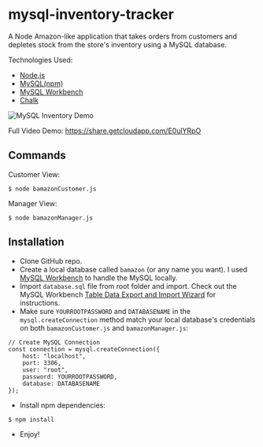 # mysql-inventory-tracker
A Node Amazon-like application that takes orders from customers and depletes stock from the store's inventory using a MySQL database. 

Technologies Used:
- [Node.js](https://nodejs.org/en/)
- [MySQL(npm)](https://www.npmjs.com/package/mysql)
- [MySQL Workbench](https://www.mysql.com/products/workbench/)
- [Chalk](https://www.npmjs.com/package/chalk)

![MySQL Inventory Demo](https://santiagoenciso.com/img/MySQLDemo.gif "MySQL Inventory Demo")

Full Video Demo: https://share.getcloudapp.com/E0ulYRpO

## Commands

Customer View:
```
$ node bamazonCustomer.js
```

Manager View:

```
$ node bamazonManager.js
```


## Installation

- Clone GitHub repo.
- Create a local database called `bamazon` (or any name you want). I used [MySQL Workbench](https://dev.mysql.com/downloads/workbench/) to handle the MySQL locally. 
- Import `database.sql` file from root folder and import. Check out the MySQL Workbench [Table Data Export and Import Wizard](https://dev.mysql.com/doc/workbench/en/wb-admin-export-import-table.html) for instructions.
- Make sure `YOURROOTPASSWORD` and `DATABASENAME` in the `mysql.createConnection` method match your local database's credentials on both `bamazonCustomer.js` and `bamazonManager.js`:

```
// Create MySQL Connection
const connection = mysql.createConnection({
    host: "localhost",
    port: 3306,
    user: "root",
    password: YOURROOTPASSWORD,
    database: DATABASENAME
});
```

- Install npm dependencies:

```
$ npm install
```


- Enjoy!
